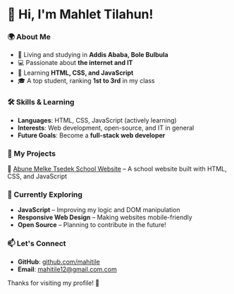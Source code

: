 
# 👋 Hi, I'm Mahlet Tilahun!  

### 🌍 About Me  
- 🏡 Living and studying in **Addis Ababa, Bole Bulbula**  
- 💻 Passionate about **the internet and IT**  
- 🚀 Learning **HTML, CSS, and JavaScript**  
- 🎓 A top student, ranking **1st to 3rd** in my class  

### 🛠️ Skills & Learning  
- **Languages**: HTML, CSS, JavaScript (actively learning)  
- **Interests**: Web development, open-source, and IT in general  
- **Future Goals**: Become a **full-stack web developer**  

### 📌 My Projects  
🔹 [Abune Melke Tsedek School Website](https://github.com/mahitile/Abune-Melke-Tsedek-School-Website) – A school website built with HTML, CSS, and JavaScript

### 🌱 Currently Exploring  
- **JavaScript** – Improving my logic and DOM manipulation  
- **Responsive Web Design** – Making websites mobile-friendly  
- **Open Source** – Planning to contribute in the future!  

### 📫 Let's Connect  
- **GitHub**: [github.com/mahitile](#)  
- **Email**: mahitile12@gmail.com.com    

Thanks for visiting my profile! 🚀
